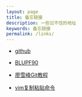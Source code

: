 ```yaml
---
layout: page
title: 备忘链接
description: 一些记不住的地址
keywords: 备忘链接
permalink: /links/
---
```


<ul>
<li><a href="https://github.com/">github</a></li>
</ul>

<ul>
<li><a href="http://nce.ads.uga.edu/wiki/doku.php">BLUPF90</a></li>
</ul>

<ul>
<li><a href="http://www.liaoxuefeng.com/wiki/0013739516305929606dd18361248578c67b8067c8c017b000">廖雪峰Git教程</a></li>
</ul>

<ul>
<li><a href="http://www.cnblogs.com/maowang1991/p/3371640.html">vim复制粘贴命令</a></li>
</ul>
